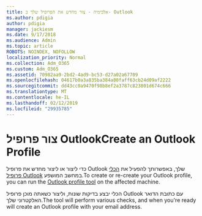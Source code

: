 ```yaml
---
title: אלכימיה - צור מחדש את הפרופיל שלך ב- Outlook
ms.author: pdigia
author: pdigia
manager: jackiesm
ms.date: 9/17/2018
ms.audience: Admin
ms.topic: article
ROBOTS: NOINDEX, NOFOLLOW
localization_priority: Normal
ms.collection: Adm_O365
ms.custom: Adm_O365
ms.assetid: 70982aa9-2bd2-4ad9-bc53-d27a02a67709
ms.openlocfilehash: 04617b0a3a835ba384a80faff63cb24d09af2222
ms.sourcegitcommit: dd43cc0a9470f98b8ef2a3787c823801d674c666
ms.translationtype: MT
ms.contentlocale: he-IL
ms.lasthandoff: 02/12/2019
ms.locfileid: "29935785"
---
```

# <a name="create-an-outlook-profile"></a><span data-ttu-id="483f1-102">צור פרופיל Outlook</span><span class="sxs-lookup"><span data-stu-id="483f1-102">Create an Outlook Profile</span></span>

<span data-ttu-id="483f1-103">כדי ליצור או ליצור מחדש את פרופיל Outlook שלך, באפשרותך להפעיל את [הכלי פרופיל Outlook](https://aka.ms/SaRA-OutlookSetupProfile) במחשב המושפע.</span><span class="sxs-lookup"><span data-stu-id="483f1-103">To create or re-create your Outlook profile, you can run the [Outlook profile tool](https://aka.ms/SaRA-OutlookSetupProfile) on the affected machine.</span></span> 
  
<span data-ttu-id="483f1-104">הכלי יבצע בדיקות שונות, וליצור כשאתה מוכן פרופיל Outlook עם כתובת הדואר האלקטרוני שלך.</span><span class="sxs-lookup"><span data-stu-id="483f1-104">The tool will perform various checks, and when you're ready will create an Outlook profile with your email address.</span></span>
  

